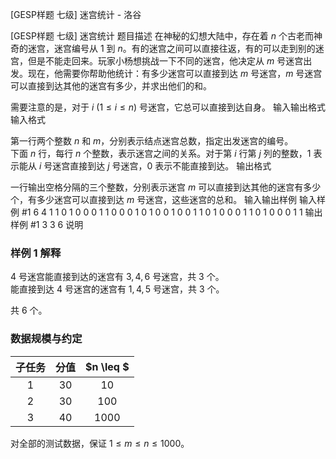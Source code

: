 



[GESP样题 七级] 迷宫统计 - 洛谷














[GESP样题 七级] 迷宫统计
题目描述
在神秘的幻想⼤陆中，存在着 $n$ 个古老而神奇的迷宫，迷宫编号从 $1$ 到 $n$。有的迷宫之间可以直接往返，有的可以⾛到别的迷宫，但是不能⾛回来。玩家小杨想挑战⼀下不同的迷宫，他决定从 $m$ 号迷宫出发。现在，他需要你帮助他统计：有多少迷宫可以直接到达 $m$ 号迷宫，$m$ 号迷宫可以直接到达其他的迷宫有多少，并求出他们的和。

需要注意的是，对于 $i$ ($1 \leq i \leq n$) 号迷宫，它总可以直接到达自身。
输入输出格式
输入格式

第一行两个整数 $n$ 和 $m$，分别表示结点迷宫总数，指定出发迷宫的编号。  
下面 $n$ 行，每行 $n$ 个整数，表示迷宫之间的关系。对于第 $i$ 行第 $j$ 列的整数，$1$ 表示能从 $i$ 号迷宫直接到达 $j$ 号迷宫，$0$ 表示不能直接到达。
输出格式

一行输出空格分隔的三个整数，分别表示迷宫 $m$ 可以直接到达其他的迷宫有多少个，有多少迷宫可以直接到达 $m$ 号迷宫，这些迷宫的总和。
输入输出样例
输入样例 #1
6 4
1 1 0 1 0 0
0 1 1 0 0 0
1 0 1 0 0 1
0 0 1 1 0 1
0 0 0 1 1 0
1 0 0 0 1 1
输出样例 #1
3 3 6
说明
### 样例 1 解释

$4$ 号迷宫能直接到达的迷宫有 $3,4,6$ 号迷宫，共 $3$ 个。  
能直接到达 $4$ 号迷宫的迷宫有 $1,4,5$ 号迷宫，共 $3$ 个。

共 6 个。

### 数据规模与约定

| 子任务| 分值 | $n \leq $ |
| :-: | :-: | :-: |
| $1$ | $30$ | $10$ |
| $2$ | $30$ | $100$ | 
| $3$ | $40$ | $1000$ |

对全部的测试数据，保证 $1 \leq m \leq n \leq 1000$。






